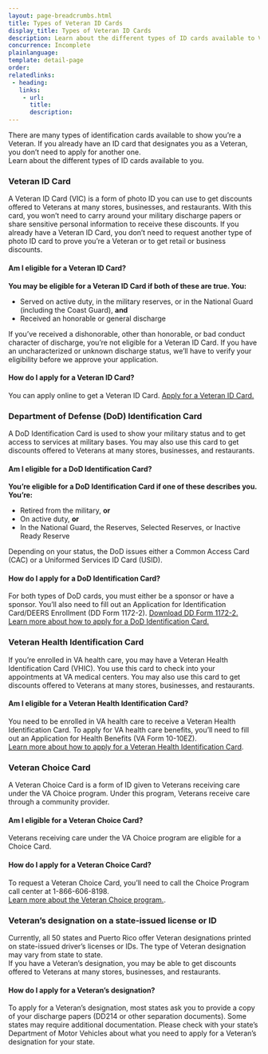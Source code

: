 ```yaml
---
layout: page-breadcrumbs.html
title: Types of Veteran ID Cards 
display_title: Types of Veteran ID Cards
description: Learn about the different types of ID cards available to Veterans and how to apply for them. 
concurrence: Incomplete
plainlanguage: 
template: detail-page
order: 	
relatedlinks:
 - heading: 
   links: 
    - url: 
      title: 
      description:
---
```


<div class="va-introtext">
There are many types of identification cards available to show you’re a Veteran. If you already have an ID card that designates you as a Veteran, you don’t need to apply for another one. </br>
Learn about the different types of ID cards available to you.

</div>


### Veteran ID Card 
A Veteran ID Card (VIC) is a form of photo ID you can use to get discounts offered to Veterans at many stores, businesses, and restaurants. With this card, you won’t need to carry around your military discharge papers or share sensitive personal information to receive these discounts. 
If you already have a Veteran ID Card, you don’t need to request another type of photo ID card to prove you’re a Veteran or to get retail or business discounts. 
#### Am I eligible for a Veteran ID Card?
**You may be eligible for a Veteran ID Card if both of these are true. You:** 
- Served on active duty, in the military reserves, or in the National Guard (including the Coast Guard), **and**
- Received an honorable or general discharge  

If you’ve received a dishonorable, other than honorable, or bad conduct character of discharge, you’re not eligible for a Veteran ID Card. If you have an uncharacterized or unknown discharge status, we’ll have to verify your eligibility before we approve your application. 
#### How do I apply for a Veteran ID Card?
You can apply online to get a Veteran ID Card. 
[Apply for a Veteran ID Card.](/veteran-id-card/)


### Department of Defense (DoD) Identification Card
A DoD Identification Card is used to show your military status and to get access to services at military bases. You may also use this card to get discounts offered to Veterans at many stores, businesses, and restaurants. 
#### Am I eligible for a DoD Identification Card?
**You’re eligible for a DoD Identification Card if one of these describes you. You’re:**
- Retired from the military, **or**
- On active duty, **or**
- In the National Guard, the Reserves, Selected Reserves, or Inactive Ready Reserve

Depending on your status, the DoD issues either a Common Access Card (CAC) or a Uniformed Services ID Card (USID).
#### How do I apply for a DoD Identification Card? 
For both types of DoD cards, you must either be a sponsor or have a sponsor. You’ll also need to fill out an Application for Identification Card/DEERS Enrollment (DD Form 1172-2).
[Download DD Form 1172-2.](http://www.cac.mil/Portals/53/Documents/dd1172-2.pdf)</br>
[Learn more about how to apply for a DoD Identification Card.](http://www.cac.mil/)
### Veteran Health Identification Card 
If you’re enrolled in VA health care, you may have a Veteran Health Identification Card (VHIC). You use this card to check into your appointments at VA medical centers. You may also use this card to get discounts offered to Veterans at many stores, businesses, and restaurants. 
#### Am I eligible for a Veteran Health Identification Card?
You need to be enrolled in VA health care to receive a Veteran Health Identification Card. To apply for VA health care benefits, you’ll need to fill out an Application for Health Benefits (VA Form 10-10EZ). </br> 
[Learn more about how to apply for a Veteran Health Identification Card](https://www.va.gov/healthbenefits/vhic/index.asp).
### Veteran Choice Card 
A Veteran Choice Card is a form of ID given to Veterans receiving care under the VA Choice program. Under this program, Veterans receive care through a community provider.
#### Am I eligible for a Veteran Choice Card?
Veterans receiving care under the VA Choice program are eligible for a Choice Card. 
#### How do I apply for a Veteran Choice Card? 
To request a Veteran Choice Card, you’ll need to call the Choice Program call center at 1-866-606-8198.</br>
[Learn more about the Veteran Choice program.]( https://www.va.gov/COMMUNITYCARE/programs/veterans/VCP/index.asp).

### Veteran’s designation on a state-issued license or ID
Currently, all 50 states and Puerto Rico offer Veteran designations printed on state-issued driver’s licenses or IDs. The type of Veteran designation may vary from state to state.  
If you have a Veteran’s designation, you may be able to get discounts offered to Veterans at many stores, businesses, and restaurants.
#### How do I apply for a Veteran’s designation? 
To apply for a Veteran’s designation, most states ask you to provide a copy of your discharge papers (DD214 or other separation documents). Some states may require additional documentation. 
Please check with your state’s Department of Motor Vehicles about what you need to apply for a Veteran’s designation for your state. 
